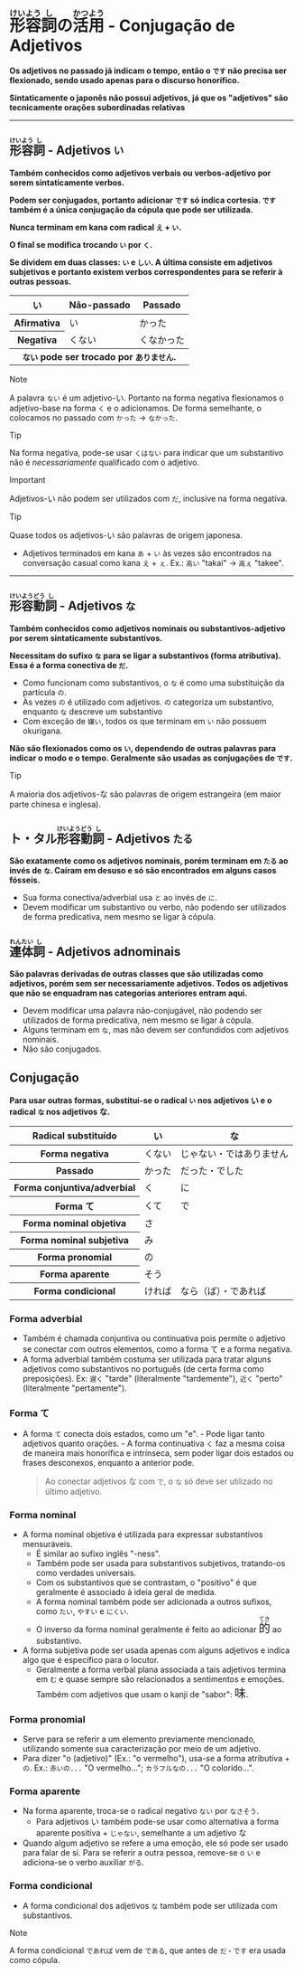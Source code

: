 # <ruby>形<rt>けい</rt>容<rt>よう</rt>詞<rt>し</rt></ruby>の<ruby>活<rt>かつ</rt>用<rt>よう</rt></ruby> - Conjugação de Adjetivos

**Os adjetivos no passado já indicam o tempo, então o `です` não precisa ser flexionado, sendo usado apenas para o discurso honorífico.**

**Sintaticamente o japonês não possui adjetivos, já que os "adjetivos" são tecnicamente orações subordinadas relativas**

---

## <ruby>形<rt>けい</rt>容<rt>よう</rt>詞<rt>し</rt></ruby> - Adjetivos `い`

**Também conhecidos como adjetivos verbais ou verbos-adjetivo por serem sintaticamente verbos.**

**Podem ser conjugados, portanto adicionar `です` só indica cortesia. `です` também é a única conjugação da cópula que pode ser utilizada.**

**Nunca terminam em kana com radical `え` + `い`.**

**O final se modifica trocando `い` por `く`.**

**Se dividem em duas classes: `い` e `しい`. A última consiste em adjetivos subjetivos e portanto existem verbos correspondentes para se referir à outras pessoas.**

<table>
    <thead>
        <tr>
            <th>い</th>
            <th>Não-passado</th>
            <th>Passado</th>
        </tr>
    </thead>
    <tr>
        <th>Afirmativa</th>
        <td>い</td>
        <td>かった</td>
    </tr>
    <tr>
        <th>Negativa</th>
        <td>くない</td>
        <td>くなかった</td>
    </tr>
        <tr>
        <th colspan="3"><code>ない</code> pode ser trocado por <code>ありません</code>.</th>
    </tr>
</table>

> [!NOTE]
> A palavra `ない` é um adjetivo-い. Portanto na forma negativa flexionamos o adjetivo-base na forma `く` e o adicionamos. De forma semelhante, o colocamos no passado com `かった` → `なかった`.

> [!TIP]
> Na forma negativa, pode-se usar `くはない` para indicar que um substantivo não é _necessariamente_ qualificado com o adjetivo.

> [!IMPORTANT]
> Adjetivos-い não podem ser utilizados com `だ`, inclusive na forma negativa.

> [!TIP]
> Quase todos os adjetivos-い são palavras de origem japonesa.

-   Adjetivos terminados em kana `あ` + `い` às vezes são encontrados na conversação casual como kana `え` + `ぇ`. Ex.: `高い` "takai" → `高ぇ` "takee".

---

## <ruby>形<rt>けい</rt>容<rt>よう</rt>動<rt>どう</rt>詞<rt>し</rt></ruby> - Adjetivos `な`

**Também conhecidos como adjetivos nominais ou substantivos-adjetivo por serem sintaticamente substantivos.**

**Necessitam do sufixo `な` para se ligar a substantivos (forma atributiva). Essa é a forma conectiva de `だ`.**

-   Como funcionam como substantivos, o `な` é como uma substituição da partícula `の`.
-   Às vezes `の` é utilizado com adjetivos. `の` categoriza um substantivo, enquanto `な` descreve um substantivo
-   Com exceção de `嫌い`, todos os que terminam em `い` não possuem okurigana.

**Não são flexionados como os `い`, dependendo de outras palavras para indicar o modo e o tempo. Geralmente são usadas as conjugações de `です`.**

> [!TIP]
> A maioria dos adjetivos-な são palavras de origem estrangeira (em maior parte chinesa e inglesa).

## ト・タル<ruby>形<rt>けい</rt>容<rt>よう</rt>動<rt>どう</rt>詞<rt>し</rt></ruby> - Adjetivos `たる`

**São exatamente como os adjetivos nominais, porém terminam em `たる` ao invés de `な`. Caíram em desuso e só são encontrados em alguns casos fósseis.**

-   Sua forma conectiva/adverbial usa `と` ao invés de `に`.
-   Devem modificar um substantivo ou verbo, não podendo ser utilizados de forma predicativa, nem mesmo se ligar à cópula.

## <ruby>連<rt>れん</rt>体<rt>たい</rt>詞<rt>し</rt></ruby> - Adjetivos adnominais

**São palavras derivadas de outras classes que são utilizadas como adjetivos, porém sem ser necessariamente adjetivos. Todos os adjetivos que não se enquadram nas categorias anteriores entram aqui.**

-   Devem modificar uma palavra não-conjugável, não podendo ser utilizados de forma predicativa, nem mesmo se ligar à cópula.
-   Alguns terminam em `な`, mas não devem ser confundidos com adjetivos nominais.
-   Não são conjugados.

## Conjugação

**Para usar outras formas, substitui-se o radical `い` nos adjetivos い e o radical `な` nos adjetivos な.**

<table>
    <thead>
        <tr>
            <th>Radical substituído</th>
            <th>い</th>
            <th>な</th>
        </tr>
    </thead>
    <tr>
        <th>Forma negativa</th>
        <td>くない</td>
        <td>じゃない・ではありません</td>
    </tr>
    <tr>
        <th>Passado</th>
        <td>かった</td>
        <td>だった・でした</td>
    </tr>
    <tr>
        <th>Forma conjuntiva/adverbial</th>
        <td>く</td>
        <td>に</td>
    </tr>
    <tr>
        <th>Forma て</th>
        <td>くて</td>
        <td>で</td>
    </tr>
    <tr>
        <th>Forma nominal objetiva</th>
        <td colspan="2">さ</td>
    </tr>
    <tr>
        <th>Forma nominal subjetiva</th>
        <td colspan="2">み</td>
    </tr>
    <tr>
        <th>Forma pronomial</th>
        <td colspan="2">の</td>
    </tr>
    <tr>
        <th>Forma aparente</th>
        <td colspan="2">そう</td>
    </tr>
    <tr>
        <th>Forma condicional</th>
        <td>ければ</td>
        <td>なら（ば）・であれば</td>
    </tr>
</table>

### Forma adverbial

-   Também é chamada conjuntiva ou continuativa pois permite o adjetivo se conectar com outros elementos, como a forma て e a forma negativa.
-   A forma adverbial também costuma ser utilizada para tratar alguns adjetivos como substantivos no português (de certa forma como preposições). Ex: `遅く` "tarde" (literalmente "tardemente"), `近く` "perto" (literalmente "pertamente").

### Forma て

-   A forma `て` conecta dois estados, como um "e". - Pode ligar tanto adjetivos quanto orações. - A forma continuativa `く` faz a mesma coisa de maneira mais honorífica e intrínseca, sem poder ligar dois estados ou frases desconexos, enquanto a anterior pode.
    > Ao conectar adjetivos な com `で`, o `な` só deve ser utilizado no último adjetivo.

### Forma nominal

-   A forma nominal objetiva é utilizada para expressar substantivos mensuráveis.
    -   É similar ao sufixo inglês "-ness".
    -   Também pode ser usada para substantivos subjetivos, tratando-os como verdades universais.
    -   Com os substantivos que se contrastam, o "positivo" é que geralmente é associado à ideia geral de medida.
    -   A forma nominal também pode ser adicionada a outros sufixos, como `たい`, `やすい` e `にくい`.
    -   O inverso da forma nominal geralmente é feito ao adicionar <font size="5"><code><ruby>的<rt>てき</rt></ruby></code></font> ao substantivo.
-   A forma subjetiva pode ser usada apenas com alguns adjetivos e indica algo que é específico para o locutor.
    -   Geralmente a forma verbal plana associada a tais adjetivos termina em `む` e quase sempre são relacionados a sentimentos e emoções. Também com adjetivos que usam o kanji de "sabor": <font size="5">`味`</font>.

### Forma pronomial

-   Serve para se referir a um elemento previamente mencionado, utilizando somente sua caracterização por meio de um adjetivo.
-   Para dizer "o (adjetivo)" (Ex.: "o vermelho"), usa-se a forma atributiva + `の`. Ex.: `赤いの...` "O vermelho..."; `カラフルなの...` "O colorido...".

### Forma aparente

-   Na forma aparente, troca-se o radical negativo `ない` por `なさそう`.
    -   Para adjetivos い também pode-se usar como alternativa a forma aparente positiva + `じゃない`, semelhante a um adjetivo な
-   Quando algum adjetivo se refere a uma emoção, ele só pode ser usado para falar de si. Para se referir a outra pessoa, remove-se o `い` e adiciona-se o verbo auxiliar `がる`.

### Forma condicional

-   A forma condicional dos adjetivos `な` também pode ser utilizada com substantivos.

> [!NOTE]
> A forma condicional `であれば` vem de `である`, que antes de `だ・です` era usada como cópula.

